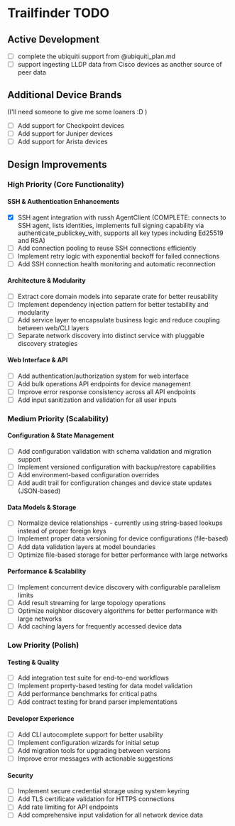 # Trailfinder TODO

## Active Development

- [ ] complete the ubiquiti support from @ubiquiti_plan.md
- [ ] support ingesting LLDP data from Cisco devices as another source of peer data

## Additional Device Brands

(I'll need someone to give me some loaners :D )

- [ ] Add support for Checkpoint devices
- [ ] Add support for Juniper devices
- [ ] Add support for Arista devices

## Design Improvements

### High Priority (Core Functionality)

#### SSH & Authentication Enhancements
- [x] SSH agent integration with russh AgentClient (COMPLETE: connects to SSH agent, lists identities, implements full signing capability via authenticate_publickey_with, supports all key types including Ed25519 and RSA)
- [ ] Add connection pooling to reuse SSH connections efficiently
- [ ] Implement retry logic with exponential backoff for failed connections
- [ ] Add SSH connection health monitoring and automatic reconnection

#### Architecture & Modularity
- [ ] Extract core domain models into separate crate for better reusability
- [ ] Implement dependency injection pattern for better testability and modularity
- [ ] Add service layer to encapsulate business logic and reduce coupling between web/CLI layers
- [ ] Separate network discovery into distinct service with pluggable discovery strategies

#### Web Interface & API
- [ ] Add authentication/authorization system for web interface
- [ ] Add bulk operations API endpoints for device management
- [ ] Improve error response consistency across all API endpoints
- [ ] Add input sanitization and validation for all user inputs

### Medium Priority (Scalability)

#### Configuration & State Management
- [ ] Add configuration validation with schema validation and migration support
- [ ] Implement versioned configuration with backup/restore capabilities
- [ ] Add environment-based configuration overrides
- [ ] Add audit trail for configuration changes and device state updates (JSON-based)

#### Data Models & Storage
- [ ] Normalize device relationships - currently using string-based lookups instead of proper foreign keys
- [ ] Implement proper data versioning for device configurations (file-based)
- [ ] Add data validation layers at model boundaries
- [ ] Optimize file-based storage for better performance with large networks

#### Performance & Scalability
- [ ] Implement concurrent device discovery with configurable parallelism limits
- [ ] Add result streaming for large topology operations
- [ ] Optimize neighbor discovery algorithms for better performance with large networks
- [ ] Add caching layers for frequently accessed device data

### Low Priority (Polish)

#### Testing & Quality
- [ ] Add integration test suite for end-to-end workflows
- [ ] Implement property-based testing for data model validation
- [ ] Add performance benchmarks for critical paths
- [ ] Add contract testing for brand parser implementations

#### Developer Experience
- [ ] Add CLI autocomplete support for better usability
- [ ] Implement configuration wizards for initial setup
- [ ] Add migration tools for upgrading between versions
- [ ] Improve error messages with actionable suggestions

#### Security
- [ ] Implement secure credential storage using system keyring
- [ ] Add TLS certificate validation for HTTPS connections
- [ ] Add rate limiting for API endpoints
- [ ] Add comprehensive input validation for all network device data

